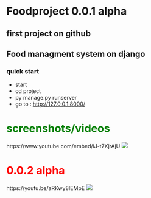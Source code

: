 # Foodproject 0.0.1 alpha

## first project on github
## Food managment system on django
### quick start 
- start 
- cd project    
- py manage.py runserver 
- go to :
http://127.0.0.1:8000/
<h1 style="color:green">screenshots/videos</h1>
https://www.youtube.com/embed/iJ-t7XjrAjU

<img src="https://i.ibb.co/1nDMLrk/2023-03-03-20-18-50-Window.png">
<h1 style="color:red">0.0.2 alpha</h1>
https://youtu.be/aRKwy8IEMpE

<img src="https://i.ibb.co/0Mkdcrm/2023-03-04-02-08-17-Window.png">
